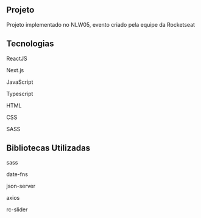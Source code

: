 ## Projeto

<p>Projeto implementado no NLW05, evento criado pela equipe da Rocketseat</p>

## Tecnologias

<p>ReactJS</p>
<p>Next.js</p>
<p>JavaScript</p>
<p>Typescript</p>
<p>HTML</p>
<p>CSS</p>
<p>SASS</p>

## Bibliotecas Utilizadas

<p>sass</p>
<p>date-fns</p>
<p>json-server</p>
<p>axios</p>
<p>rc-slider</p>